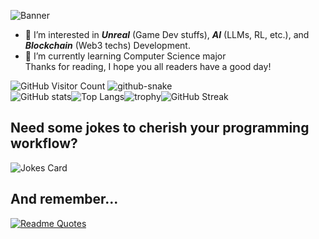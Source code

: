 <!-- For banner -->
![Banner](https://user-images.githubusercontent.com/108221736/228186373-063ac4f5-af1a-4b86-b7fe-df4051f2de18.png)

<!-- For main text -->
- 👀 I’m interested in ***Unreal*** (Game Dev stuffs), ***AI*** (LLMs, RL, etc.), and ***Blockchain*** (Web3 techs) Development.  
- 🌱 I’m currently learning Computer Science major <br>
Thanks for reading, I hope you all readers have a good day!

<!-- For GitHub statistics -->
<img src="https://komarev.com/ghpvc/?username=Reihannudin24&color=orange" alt="GitHub Visitor Count">

  <!-- For Platane/snk Snake Contribution -->
<picture>
  <source media="(prefers-color-scheme: dark)" srcset="https://raw.githubusercontent.com/Reihannudin24/Reihannudin24/output/github-snake-dark.svg" />
  <source media="(prefers-color-scheme: light)" srcset="https://raw.githubusercontent.com/Reihannudin24/Reihannudin24/output/github-snake.svg" />
  <img alt="github-snake" src="https://raw.githubusercontent.com/Reihannudin24/Reihannudin24/output/github-contribution-grid-snake.svg" />
</picture>

<div style="display:flex; flex-wrap: wrap;">
  <img src="https://github-readme-stats.vercel.app/api?username=Reihannudin24&show_icons=true&theme=radical" alt="GitHub stats">
  <img src="https://github-readme-stats.vercel.app/api/top-langs/?username=Reihannudin24&show_icons=true&theme=radical" alt="Top Langs">
  <img src="https://github-profile-trophy.vercel.app/?username=Reihannudin24&theme=radical" alt="trophy">
  <img src="https://github-readme-streak-stats.herokuapp.com/?user=Reihannudin24&theme=radical" alt="GitHub Streak">
</div>

<!-- For Jokes -->
<h2>Need some jokes to cherish your programming workflow?</h2>
<img src="https://readme-jokes.vercel.app/api?theme=radical" alt="Jokes Card" />

<!-- For Quotes -->
## And remember...
[![Readme Quotes](https://quotes-github-readme.vercel.app/api?type=horizontal&theme=radical)](https://github.com/piyushsuthar/github-readme-quotes)

<!---
Reihannudin24/Reihannudin24 is a ✨ special ✨ repository because its `README.md` (this file) appears on your GitHub profile.
You can click the Preview link to take a look at your changes.
--->
